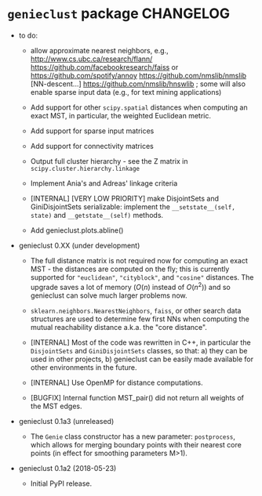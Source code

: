 `genieclust` package CHANGELOG
==============================

* to do:

  * allow approximate nearest neighbors, e.g.,
  http://www.cs.ubc.ca/research/flann/
  https://github.com/facebookresearch/faiss or
  https://github.com/spotify/annoy
  https://github.com/nmslib/nmslib  [NN-descent...]
  https://github.com/nmslib/hnswlib ;
  some will also enable sparse input data (e.g., for text mining applications)

  * Add support for other `scipy.spatial` distances when computing
  an exact MST, in particular, the weighted Euclidean metric.

  * Add support for sparse input matrices

  * Add support for connectivity matrices

  * Output full cluster hierarchy - see the Z matrix in
  `scipy.cluster.hierarchy.linkage`

  * Implement Ania's and Adreas' linkage criteria

  * [INTERNAL] [VERY LOW PRIORITY] make DisjointSets and GiniDisjointSets
  serializable: implement the `__setstate__(self, state)` and
  `__getstate__(self)` methods.

  * Add genieclust.plots.abline()

* genieclust 0.XX (under development)

  * The full distance matrix is not required now for computing an exact MST -
  the distances are computed on the fly; this is currently supported
  for `"euclidean"`, `"cityblock"`, and `"cosine"` distances.
  The upgrade saves a lot of memory ($O(n)$ instead of $O(n^2)$)
  and so genieclust can solve much larger problems now.

  * `sklearn.neighbors.NearestNeighbors`, `faiss`, or other search data
  structures are used to determine few first NNs when computing the mutual
  reachability distance a.k.a. the "core distance".

  * [INTERNAL] Most of the code was rewritten in C++, in particular
  the `DisjointSets` and `GiniDisjointSets` classes, so that:
  a) they can be used in other projects,
  b) genieclust can be easily made available for other environments
  in the future.

  * [INTERNAL] Use OpenMP for distance computations.

  * [BUGFIX] Internal function MST_pair() did not return all weights
  of the MST edges.

* genieclust 0.1a3 (unreleased)

  * The `Genie` class constructor has a new parameter: `postprocess`,
  which allows for merging boundary points with their nearest core points
  (in effect for smoothing parameters M>1).

* genieclust 0.1a2 (2018-05-23)

  * Initial PyPI release.

